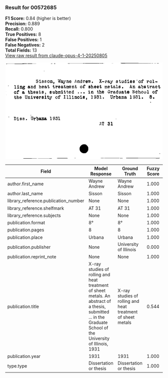 ### Result for 00572685
**F1 Score:** 0.84 (higher is better)<br>**Precision:** 0.889<br>**Recall:** 0.800<br>**True Positives:** 8<br>**False Positives:** 1<br>**False Negatives:** 2<br>**Total Fields:** 13<br>[View raw result from claude-opus-4-1-20250805](https://github.com/RISE-UNIBAS/humanities_data_benchmark/blob/main/results/2025-09-02/T0146/request_T0146_00572685.json)

<img src="https://github.com/RISE-UNIBAS/humanities_data_benchmark/blob/main/benchmarks/zettelkatalog/images/00572685.jpg?raw=true" alt="00572685" width="600px">

| Field | Model Response | Ground Truth | Fuzzy Score | Match |
|-------|----------------|--------------|-------------|-------|
| author.first_name | Wayne Andrew | Wayne Andrew | 1.000 | ✅ |
| author.last_name | Sisson | Sisson | 1.000 | ✅ |
| library_reference.publication_number | None | None | 1.000 | ✅ |
| library_reference.shelfmark | AT 31 | AT 31 | 1.000 | ✅ |
| library_reference.subjects | None | None | 1.000 | ✅ |
| publication.format | 8° | 8° | 1.000 | ✅ |
| publication.pages | 8 | 8 | 1.000 | ✅ |
| publication.place | Urbana | Urbana | 1.000 | ✅ |
| publication.publisher | None | University of Illinois | 0.000 | ❌ |
| publication.reprint_note | None | None | 1.000 | ✅ |
| publication.title | X-ray studies of rolling and heat treatment of sheet metals. An abstract of a thesis, submitted ... in the Graduate School of the University of Illinois, 1931 | X-ray studies of rolling and heat treatment of sheet metals | 0.544 | ❌ |
| publication.year | 1931 | 1931 | 1.000 | ✅ |
| type.type | Dissertation or thesis | Dissertation or thesis | 1.000 | ✅ |
